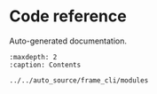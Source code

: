 # Code reference

Auto-generated documentation.


```{toctree}
:maxdepth: 2
:caption: Contents

../../auto_source/frame_cli/modules
```
